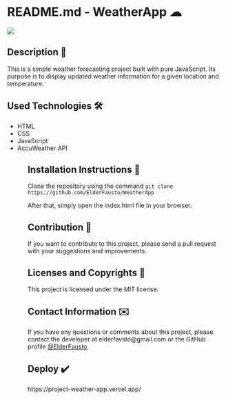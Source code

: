 <h1>README.md - WeatherApp ☁</h1>
  <img src="https://user-images.githubusercontent.com/85243693/217658197-97b428a8-6e52-4917-9bca-1eb455ef3acc.gif" />

<h2>Description 📜</h2>
  <p>This is a simple weather forecasting project built with pure JavaScript. Its purpose is to display updated weather information for a given location and temperature.</p>

<h2>Used Technologies 🛠️</h2>
<ul>
  <li>HTML</li>
  <li>CSS</li>
  <li>JavaScript</li>
  <li>AccuWeather API</li>
<ul>

<h2>Installation Instructions 📎</h2>
  <p>Clone the repository using the command <code>git clone https://github.com/ElderFausto/WeatherApp</code></p>
  <p>After that, simply open the index.html file in your browser.</p>

<h2>Contribution 🤝</h2>
  <p>If you want to contribute to this project, please send a pull request with your suggestions and improvements.</p>

<h2>Licenses and Copyrights 📰</h2>
  <p>This project is licensed under the MIT license.</p>

<h2>Contact Information ✉️</h2>
  <p>If you have any questions or comments about this project, please contact the developer at elderfavsto@gmail.com or the GitHub profile <a     href="https://github.com/ElderFausto">@ElderFausto</a>.</p>

<h2>Deploy ✔️</h2>
<p>https://project-weather-app.vercel.app/</p>

